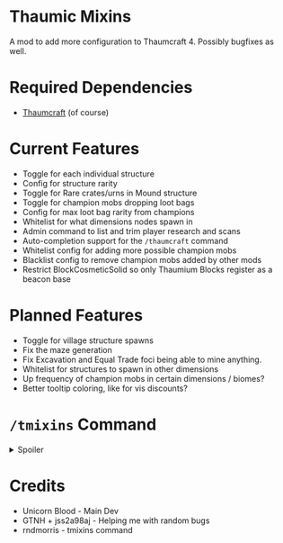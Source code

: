 # Thaumic Mixins

A mod to add more configuration to Thaumcraft 4. Possibly bugfixes as well.

# Required Dependencies

* [Thaumcraft](https://www.curseforge.com/minecraft/mc-mods/thaumcraft/files/2227552) (of course)

# Current Features

* Toggle for each individual structure
* Config for structure rarity
* Toggle for Rare crates/urns in Mound structure
* Toggle for champion mobs dropping loot bags
* Config for max loot bag rarity from champions
* Whitelist for what dimensions nodes spawn in
* Admin command to list and trim player research and scans
* Auto-completion support for the `/thaumcraft` command
* Whitelist config for adding more possible champion mobs
* Blacklist config to remove champion mobs added by other mods
* Restrict BlockCosmeticSolid so only Thaumium Blocks register as a beacon base

# Planned Features

* Toggle for village structure spawns
* Fix the maze generation
* Fix Excavation and Equal Trade foci being able to mine anything.
* Whitelist for structures to spawn in other dimensions
* Up frequency of champion mobs in certain dimensions / biomes?
* Better tooltip coloring, like for vis discounts?

# `/tmixins` Command

<details>
<summary>Spoiler</summary>

## Sub-commands
### findResearch
Usage: `/tmixins findResearch <search text...>`

| Argument | Description |
|:-:|:-|
| search text | Only results containing this text will be returned. The text can contain spaces. |

Filters through all research registered with Thaumcraft, returning any whose name or key contains the search text. For ease of searching, results are grouped by category.

### forgetResearch
Usage: `/tmixins forgetResearch <player> <research key | *> [refund sticky warp]`

| Argument | Description |
|:-:|:-|
| player | The player whose completed research will be modified |
| research key | The key of the root research to remove. Providing `*` instead will remove all of that player's research. Research registered as auto-unlocking is unaffected, though its children might be. |
| refund sticky warp | If true, an amount of sticky warp equal to that given by completing any forgotten research will be removed. |

Uncompletes some or all of the named player's completed research, allowing it to be completed again. If the research gave permanent warp, an equivalent amount is removed. If refund sticky warp is set, also removes an amount of sticky warp equal to that gained from the removed research.

### forgetScanned
Usage: `/tmixins forgetScanned <player> <objects | entities | nodes | *>`

| Argument | Description |
|:-:|:-|
| player | The player whose completed scans will be modified |
| objects \| entities \| nodes | Specifies the type of scan to reset. If `*` is provided, all will be reset. |

Clears the appropriate list of scanned things for the player, allowing them to be scanned again. Due to technical limitations (the list of scanned things involves hashes), this is all-or-nothing.

### listResearch
Usage: `/tmixins listResearch <player> [search text...]`

| Argument | Description |
|:-:|:-|
| player | The player whose completed research will be queried |
| search text | Only completed research whose key contains this text will be returned. The text can contain spaces. |

Returns the named player's list of completed research keys. Can optionally be filtered by search text.

### updateNode
Usage: `/tmixins updateNode <x> <y> <z> [-t <node_type>] [-m <node_modifier>] [-a <aspect1> <amount1>[ -a <aspect2> <amount2>[ ...]]] [-r <aspect1>[ -r <aspect2>[ ...]]]`

|        Argument        | Description                                                                  |
|:----------------------:|:-----------------------------------------------------------------------------|
|     `<x> <y> <z>`      | Required. The coordinates of the node to update.                             |
|    `-t <node_type>`    | Optional. Replace the node's type (hungry, pure, etc).                       |
|  `-m <node_modifier>`  | Optional. Replace the node's modifier (bright, fading, pale, or none).       |
| `-a <aspect> <amount>` | Optional. Set the node's capacity in the chosen aspect to the chosen amount. |
|     `-r <aspect>`      | Optional. Remove the chosen aspect from the node.                            |

Update an existing node at the specified coordinate.

### summonNode
Usage: `/tmixins summonNode <x> <y> <z> [-t <node_type>] [-m <node_modifier>] [--small] [-a <aspect1> <amount1>[ -a <aspect2> <amount2>[ ...]]]`

|        Argument        | Description                                                                                                                                                                                                      |
|:----------------------:|:-----------------------------------------------------------------------------------------------------------------------------------------------------------------------------------------------------------------|
|     `<x> <y> <z>`      | Required. The coordinates at which to create a new node.                                                                                                                                                         |
|    `-t <node_type>`    | Optional. Specify the new node's type (hungry, pure, etc). If not set, node type will be random.                                                                                                                 |
|  `-m <node_modifier>`  | Optional. Specify the new node's modifier (bright, fading, pale, or none). If not set, node modifier will be random.                                                                                             |
|       `--small`        | Optional. If set, the node will generate with few aspects in low capacities. No effect if any aspects are specified by `-a`.                                                                                     |
| `-a <aspect> <amount>` | Optional. Overrides `--small`. If set, the node will have the specified amount of the specified aspect. Can be set multiple times, adding a new aspect each time. If not set, the node's aspects will be random. |

Summon a random node at the specified coordinates. The node's properties can be overridden by specifying additional optional arguments.

</details>

# Credits

* Unicorn Blood - Main Dev
* GTNH + jss2a98aj - Helping me with random bugs
* rndmorris - tmixins command
